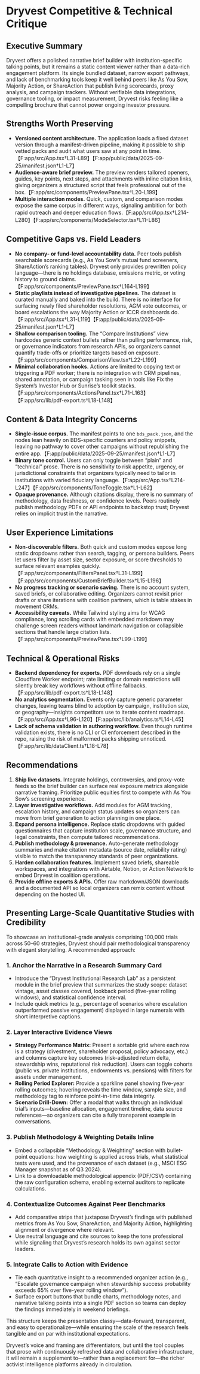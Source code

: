 # Dryvest Competitive & Technical Critique

## Executive Summary
Dryvest offers a polished narrative brief builder with institution-specific talking points, but it remains a static content viewer rather than a data-rich engagement platform. Its single bundled dataset, narrow export pathways, and lack of benchmarking tools keep it well behind peers like As You Sow, Majority Action, or ShareAction that publish living scorecards, proxy analysis, and campaign trackers. Without verifiable data integrations, governance tooling, or impact measurement, Dryvest risks feeling like a compelling brochure that cannot power ongoing investor pressure.

## Strengths Worth Preserving
- **Versioned content architecture.** The application loads a fixed dataset version through a manifest-driven pipeline, making it possible to ship vetted packs and audit what users saw at any point in time.【F:app/src/App.tsx†L31-L89】【F:app/public/data/2025-09-25/manifest.json†L1-L7】
- **Audience-aware brief preview.** The preview renders tailored openers, guides, key points, next steps, and attachments with inline citation links, giving organizers a structured script that feels professional out of the box.【F:app/src/components/PreviewPane.tsx†L20-L199】
- **Multiple interaction modes.** Quick, custom, and comparison modes expose the same corpus in different ways, signaling ambition for both rapid outreach and deeper education flows.【F:app/src/App.tsx†L214-L280】【F:app/src/components/ModeSelector.tsx†L11-L86】

## Competitive Gaps vs. Field Leaders
- **No company- or fund-level accountability data.** Peer tools publish searchable scorecards (e.g., As You Sow’s mutual fund screeners, ShareAction’s ranking tables). Dryvest only provides prewritten policy language—there is no holdings database, emissions metric, or voting history to ground claims.【F:app/src/components/PreviewPane.tsx†L164-L199】
- **Static playlists instead of investigative pipelines.** The dataset is curated manually and baked into the build. There is no interface for surfacing newly filed shareholder resolutions, AGM vote outcomes, or board escalations the way Majority Action or ICCR dashboards do.【F:app/src/App.tsx†L31-L119】【F:app/public/data/2025-09-25/manifest.json†L1-L7】
- **Shallow comparison tooling.** The “Compare Institutions” view hardcodes generic context bullets rather than pulling performance, risk, or governance indicators from research APIs, so organizers cannot quantify trade-offs or prioritize targets based on exposure.【F:app/src/components/ComparisonView.tsx†L22-L199】
- **Minimal collaboration hooks.** Actions are limited to copying text or triggering a PDF worker; there is no integration with CRM pipelines, shared annotation, or campaign tasking seen in tools like Fix the System’s Investor Hub or Sunrise’s toolkit stacks.【F:app/src/components/ActionsPanel.tsx†L71-L163】【F:app/src/lib/pdf-export.ts†L18-L148】

## Content & Data Integrity Concerns
- **Single-issue corpus.** The manifest points to one `bds_pack.json`, and the nodes lean heavily on BDS-specific counters and policy snippets, leaving no pathway to cover other campaigns without republishing the entire app.【F:app/public/data/2025-09-25/manifest.json†L1-L7】
- **Binary tone control.** Users can only toggle between “plain” and “technical” prose. There is no sensitivity to risk appetite, urgency, or jurisdictional constraints that organizers typically need to tailor in institutions with varied fiduciary language.【F:app/src/App.tsx†L214-L247】【F:app/src/components/ToneToggle.tsx†L1-L62】
- **Opaque provenance.** Although citations display, there is no summary of methodology, data freshness, or confidence levels. Peers routinely publish methodology PDFs or API endpoints to backstop trust; Dryvest relies on implicit trust in the narrative.

## User Experience Limitations
- **Non-discoverable filters.** Both quick and custom modes expose long static dropdowns rather than search, tagging, or persona builders. Peers let users filter by asset size, sector exposure, or score thresholds to surface relevant examples quickly.【F:app/src/components/FiltersPanel.tsx†L31-L199】【F:app/src/components/CustomBriefBuilder.tsx†L15-L196】
- **No progress tracking or scenario saving.** There is no account system, saved briefs, or collaborative editing. Organizers cannot revisit prior drafts or share iterations with coalition partners, which is table stakes in movement CRMs.
- **Accessibility caveats.** While Tailwind styling aims for WCAG compliance, long scrolling cards with embedded markdown may challenge screen readers without landmark navigation or collapsible sections that handle large citation lists.【F:app/src/components/PreviewPane.tsx†L99-L199】

## Technical & Operational Risks
- **Backend dependency for exports.** PDF downloads rely on a single Cloudflare Worker endpoint; rate limiting or domain restrictions will silently break key workflows without offline fallbacks.【F:app/src/lib/pdf-export.ts†L18-L148】
- **No analytics segmentation.** Events only capture generic parameter changes, leaving teams blind to adoption by campaign, institution size, or geography—insights competitors use to iterate content roadmaps.【F:app/src/App.tsx†L96-L120】【F:app/src/lib/analytics.ts†L14-L45】
- **Lack of schema validation in authoring workflow.** Even though runtime validation exists, there is no CLI or CI enforcement described in the repo, raising the risk of malformed packs shipping unnoticed.【F:app/src/lib/dataClient.ts†L18-L78】

## Recommendations
1. **Ship live datasets.** Integrate holdings, controversies, and proxy-vote feeds so the brief builder can surface real exposure metrics alongside narrative framing. Prioritize public equities first to compete with As You Sow’s screening experience.
2. **Layer investigative workflows.** Add modules for AGM tracking, escalation history, and campaign status updates so organizers can move from brief generation to action planning in one place.
3. **Expand persona intelligence.** Replace static dropdowns with guided questionnaires that capture institution scale, governance structure, and legal constraints, then compute tailored recommendations.
4. **Publish methodology & provenance.** Auto-generate methodology summaries and make citation metadata (source date, reliability rating) visible to match the transparency standards of peer organizations.
5. **Harden collaboration features.** Implement saved briefs, shareable workspaces, and integrations with Airtable, Notion, or Action Network to embed Dryvest in coalition operations.
6. **Provide offline exports & APIs.** Offer raw markdown/JSON downloads and a documented API so local organizers can remix content without depending on the hosted UI.

## Presenting Large-Scale Quantitative Studies with Credibility
To showcase an institutional-grade analysis comprising 100,000 trials across 50–60 strategies, Dryvest should pair methodological transparency with elegant storytelling. A recommended approach:

### 1. Anchor the Narrative in a Research Summary Card
- Introduce the “Dryvest Institutional Research Lab” as a persistent module in the brief preview that summarizes the study scope: dataset vintage, asset classes covered, lookback period (five-year rolling windows), and statistical confidence interval.
- Include quick metrics (e.g., percentage of scenarios where escalation outperformed passive engagement) displayed in large numerals with short interpretive captions.

### 2. Layer Interactive Evidence Views
- **Strategy Performance Matrix:** Present a sortable grid where each row is a strategy (divestment, shareholder proposal, policy advocacy, etc.) and columns capture key outcomes (risk-adjusted return delta, stewardship wins, reputational risk reduction). Users can toggle cohorts (public vs. private institutions, endowments vs. pensions) with filters for assets under management.
- **Rolling Period Explorer:** Provide a sparkline panel showing five-year rolling outcomes; hovering reveals the time window, sample size, and methodology tag to reinforce point-in-time data integrity.
- **Scenario Drill-Down:** Offer a modal that walks through an individual trial’s inputs—baseline allocation, engagement timeline, data source references—so organizers can cite a fully transparent example in conversations.

### 3. Publish Methodology & Weighting Details Inline
- Embed a collapsible “Methodology & Weighting” section with bullet-point equations: how weighting is applied across trials, what statistical tests were used, and the provenance of each dataset (e.g., MSCI ESG Manager snapshot as of Q3 2024).
- Link to a downloadable methodological appendix (PDF/CSV) containing the raw configuration schema, enabling external auditors to replicate calculations.

### 4. Contextualize Outcomes Against Peer Benchmarks
- Add comparative strips that juxtapose Dryvest’s findings with published metrics from As You Sow, ShareAction, and Majority Action, highlighting alignment or divergence where relevant.
- Use neutral language and cite sources to keep the tone professional while signaling that Dryvest’s research holds its own against sector leaders.

### 5. Integrate Calls to Action with Evidence
- Tie each quantitative insight to a recommended organizer action (e.g., “Escalate governance campaign when stewardship success probability exceeds 65% over five-year rolling window”).
- Surface export buttons that bundle charts, methodology notes, and narrative talking points into a single PDF section so teams can deploy the findings immediately in weekend briefings.

This structure keeps the presentation classy—data-forward, transparent, and easy to operationalize—while ensuring the scale of the research feels tangible and on par with institutional expectations.

Dryvest’s voice and framing are differentiators, but until the tool couples that prose with continuously refreshed data and collaborative infrastructure, it will remain a supplement to—rather than a replacement for—the richer activist intelligence platforms already in circulation.

